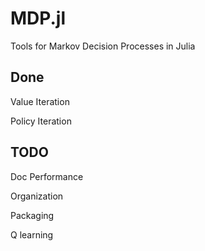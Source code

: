 MDP.jl
======

Tools for Markov Decision Processes in Julia 

Done
----

Value Iteration

Policy Iteration

TODO
----

Doc
Performance

Organization

Packaging

Q learning
